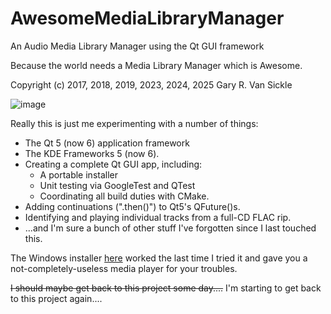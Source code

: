 # AwesomeMediaLibraryManager
An Audio Media Library Manager using the Qt GUI framework

Because the world needs a Media Library Manager which is Awesome.

Copyright (c) 2017, 2018, 2019, 2023, 2024, 2025 Gary R. Van Sickle

![image](https://github.com/user-attachments/assets/2d5ea70b-39f3-4011-8914-be6dadbba8dc)

Really this is just me experimenting with a number of things:
- The Qt 5 (now 6) application framework
- The KDE Frameworks 5 (now 6).
- Creating a complete Qt GUI app, including:
  - A portable installer
  - Unit testing via GoogleTest and QTest
  - Coordinating all build duties with CMake.
- Adding continuations (".then()") to Qt5's QFuture()s.
- Identifying and playing individual tracks from a full-CD FLAC rip.
- ...and I'm sure a bunch of other stuff I've forgotten since I last touched this.

The Windows installer [here](https://github.com/gvansickle/AwesomeMediaLibraryManager/releases/tag/0.0.1.1) worked the last time I tried it and gave you a not-completely-useless media player for your troubles.

~~I should maybe get back to this project some day....~~
I'm starting to get back to this project again....

